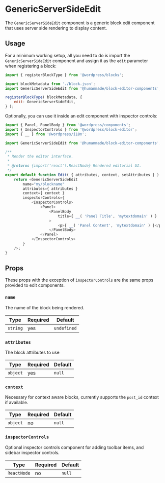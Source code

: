# GenericServerSideEdit

The `GenericServerSideEdit` component is a generic block edit component that uses server side rendering to display content.

## Usage

For a minimum working setup, all you need to do is import the `GenericServerSideEdit` component and assign it as the `edit` parameter when registering a block:

```js
import { registerBlockType } from '@wordpress/blocks';

import blockMetadata from './block.json';
import GenericServerSideEdit from '@humanmade/block-editor-components';

registerBlockType( blockMetadata, {
	edit: GenericServerSideEdit,
} );

```

Optionally, you can use it inside an edit component with inspector controls:

```js
import { Panel, PanelBody } from '@wordpress/components';
import { InspectorControls } from '@wordpress/block-editor';
import { __ } from '@wordpress/i18n';

import GenericServerSideEdit from '@humanmade/block-editor-components';

/**
 * Render the editor interface.
 *
 * @returns {import('react').ReactNode} Rendered editorial UI.
 */
export default function Edit( { attributes, context, setAttributes } ) {
	return <GenericServerSideEdit
		name="my/blockname"
		attributes={ attributes }
		context={ context }
		inspectorControls={
			<InspectorControls>
				<Panel>
					<PanelBody
						title={ __( 'Panel Title', 'mytextdomain' ) }
					>
						<p>{ __( 'Panel Content', 'mytextdomain' ) }</p>
					</PanelBody>
				</Panel>
			</InspectorControls>
		}
	/>;
}
```

## Props

These props with the exception of `inspectorControls` are the same props provided to edit components.

### `name`

The name of the block being rendered.

| Type                                 | Required                             | Default                              |
|--------------------------------------|--------------------------------------|--------------------------------------|
| `string`                             | yes                                  | `undefined`                          |

### `attributes`

The block attributes to use

| Type                                 | Required                             | Default                              |
|--------------------------------------|--------------------------------------|--------------------------------------|
| `object`                             | yes                                  | `null`                               |

### `context`

Necessary for context aware blocks, currently supports the `post_id` context if available.

| Type                                 | Required                             | Default                              |
|--------------------------------------|--------------------------------------|--------------------------------------|
| `object`                             | no                                   | `null`                               |


### `inspectorControls`

Optional inspector controls component for adding toolbar items, and sidebar inspector controls.

| Type                                 | Required                             | Default                              |
|--------------------------------------|--------------------------------------|--------------------------------------|
| `ReactNode`                          | no                                   | `null`                               |
